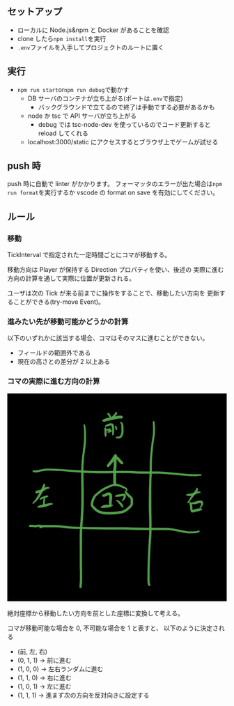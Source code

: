 ## セットアップ

-   ローカルに Node.js&npm と Docker があることを確認
-   clone したら`npm install`を実行
-   `.env`ファイルを入手してプロジェクトのルートに置く

## 実行

-   `npm run start`or`npm run debug`で動かす
    -   DB サーバのコンテナが立ち上がる(ポートは`.env`で指定)
        -   バックグラウンドで立てるので終了は手動でする必要があるかも
    -   node か tsc で API サーバが立ち上がる
        -   debug では tsc-node-dev を使っているのでコード更新すると reload してくれる
    -   localhost:3000/static にアクセスするとブラウザ上でゲームが試せる

## push 時

push 時に自動で linter がかかります。
フォーマッタのエラーが出た場合は`npm run format`を実行するか
vscode の format on save を有効にしてください。

## ルール

### 移動

TickInterval で指定された一定時間ごとにコマが移動する。

移動方向は Player が保持する Direction プロパティを使い、後述の
実際に進む方向の計算を通して実際に位置が更新される。

ユーザは次の Tick が来る前までに操作をすることで、移動したい方向を
更新することができる(try-move Event)。

### 進みたい先が移動可能かどうかの計算

以下のいずれかに該当する場合、コマはそのマスに進むことができない。

-   フィールドの範囲外である
-   現在の高さとの差分が 2 以上ある

### コマの実際に進む方向の計算

![移動図](image/IMG_0310.jpg)

絶対座標から移動したい方向を前とした座標に変換して考える。

コマが移動可能な場合を 0, 不可能な場合を 1 と表すと、
以下のように決定される

-   (前, 左, 右)
-   (0, 1, 1) -> 前に進む
-   (1, 0, 0) -> 左右ランダムに進む
-   (1, 1, 0) -> 右に進む
-   (1, 0, 1) -> 左に進む
-   (1, 1, 1) -> 進まず次の方向を反対向きに設定する
